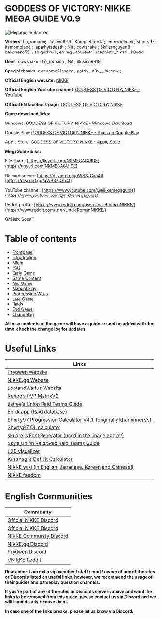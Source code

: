 # GODDESS OF VICTORY: NIKKE MEGA GUIDE V0.9

![Megaguide Banner](media/megaguide_banner.jpg)

**Writers:** tio_romano; illusion9919 ; KampretLordz ; jimmyridimmi ; shorty97; itsmomoland ; .apathyisdeath ; Nit ; cowsnake ; 8killernguyen8 ; nekoneko55. ; abigorkrull ; eriveg ; sourentr ; mephisto_hikari ; b0ydd

**Devs:** cowsnake ; tio_romano ; Nit ; illusion9919 ;

**Special thanks:** awesome21snake ; gatrix ; n3x_ ; kisenix ;

**Official English website:** [NIKKE](https://nikke-en.com/)

**Official English YouTube channel:** [GODDESS OF VICTORY: NIKKE - YouTube](https://www.youtube.com/@NIKKEEN/featured)

**Official EN facebook page:** [GODDESS OF VICTORY: NIKKE](https://www.facebook.com/NIKKE.Global)

**Game download links:**

Windows: [GODDESS OF VICTORY: NIKKE - Windows Download](https://nikke-en.com/download.html)

Google Play: [GODDESS OF VICTORY: NIKKE - Apps on Google Play](https://play.google.com/store/apps/details?id=com.proximabeta.nikke&hl=en_US&gl=US&pli=1)

Apple Store: [GODDESS OF VICTORY: NIKKE - Apple Store](https://apps.apple.com/us/app/goddess-of-victory-nikke/id1585915174)

**MegaGuide links:**

File share: [https://tinyurl.com/NKMEGAGUIDE](https://tinyurl.com/NKMEGAGUIDE)

Discord server: [https://discord.gg/gWB3zCxa4t](https://discord.gg/gWB3zCxa4t)

YouTube channel: [https://www.youtube.com/@nikkemegaguide](https://www.youtube.com/@nikkemegaguide)

Reddit profile: [https://www.reddit.com/user/UncleRomanNIKKE/](https://www.reddit.com/user/UncleRomanNIKKE/)

GitHub: Soon™

# Table of contents

- [Frontpage](/)
- [Introduction](introduction.md)
- [Mlem](mlem.md)
- [FAQ](faq.md)
- [Early Game](earlygame.md)
- [Game Content](gamecontent.md)
- [Mid Game](midgame.md)
- [Manual Play](manualplay.md)
- [Progression Walls](progressionwalls.md)
- [Late Game](lategame.md)
- [Raids](raids.md)
- [End Game](endgame.md)
- [Changelog](changelog.md)


**All new contents of the game will have a guide or section added with due time, check the change log for updates**

# Useful Links

|Links|
|---|
|[Prydwen Website](https://www.prydwen.gg/nikke/)|
|[NIKKE.gg Website](https://nikke.gg/)|
|[LootandWaifus Website](https://lootandwaifus.com/nikke/)|
|[Keripo’s PVP MatrixV2](https://docs.google.com/spreadsheets/d/15aPYfbMCB3JSYYgygwMvSLvyPUd_AQ0EhKawRXMsQgQ/edit?gid=1514064848#gid=1514064848)|
|[tistree’s Union Raid Teams Guide](https://docs.google.com/spreadsheets/d/1LXHNQI93rWhk_2YmepnDfx4x8FAxHnQ4w9_vunhWryE/edit?rm=minimal&gid=1842582049#gid=1842582049)|
|[Enikk.app (Raid database)](https://enikk.app/soloraid)|
|[Shorty97 Progression Calculator V4.1 (originally khanonners’s)](https://docs.google.com/spreadsheets/d/1I5X8FkBDPCTyrLNrgE-09sS91xSrMDMcAO9Y0vwXotU/edit?gid=2101341028#gid=2101341028)|
|[Shorty97 OL calculator](https://docs.google.com/spreadsheets/d/1EHfhO7kO_-00jcSAQEMUaRQJWLzwijQjq1-WHRSmk-c/edit?gid=0#gid=0)|
|[skuqre.’s FontGenerator (used in the image above!)](https://skuqre.github.io/nikke-font-generator/)|
|[Sky’s Union Raid/Solo Raid Teams Guide](https://docs.google.com/spreadsheets/d/1zE11XTPotgn9XhhhvxCvUu-ZeaWlGUQgwG8wg1Gtf0g/htmlview?rm=minimal)|
|[L2D visualizer](https://nikke-db.pages.dev/visualiser)
|[Kusanagi’s Deficit Calculator](https://lootandwaifus.com/guides/nikke-cp-deficit-calculator/)|
|[NIKKE wiki (in English, Japanese, Korean and Chinese!)](https://nikke.win/en)|
|[NIKKE fandom](https://nikke-goddess-of-victory-international.fandom.com/wiki/Home)|

# English Communities

| Community      |
| ----------- |
|[Official NIKKE Discord](https://discord.gg/nikke-en)|
|[Official NIKKE Discord](https://discord.gg/nikke-en)|
|[NIKKE Community Discord](https://discord.gg/nikke)|
|[NIKKE.gg Discord](https://discord.gg/nikkegg)|
|[Prydwen Discord](https://discord.gg/prydwen)|
|[r/NIKKE Reddit](https://www.reddit.com/r/NikkeMobile/)|

**Disclaimer: I am not a vip member / staff / mod / owner of any of the sites or Discords listed on useful links, however, we recommend the usage of their guides and gameplay question channels.**

**If you’re part of any of the sites or Discords servers above and want the links to be removed from this guide, <span class="color-red">please contact us via Discord</span> and we will immediately remove them.**

**In case one of the links breaks, please let us know via Discord.**
